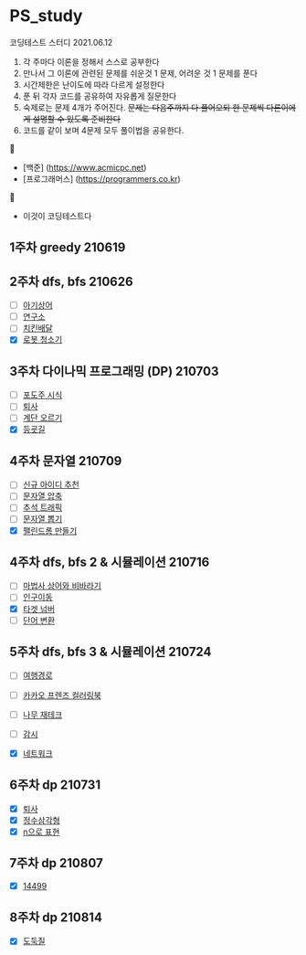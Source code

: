 # PS_study
코딩테스트 스터디 2021.06.12

1. 각 주마다 이론을 정해서 스스로 공부한다
2. 만나서 그 이론에 관련된 문제를 쉬운것 1 문제, 어려운 것 1 문제를 푼다
3. 시간제한은 난이도에 따라 다르게 설정한다
4. 푼 뒤 각자 코드를 공유하여 자유롭게 질문한다
5. 숙제로는 문제 4개가 주어진다. ~~문제는 다음주까지 다 풀어오되 한 문제씩 다른이에게 설명할 수 있도록 준비한다~~
6. 코드를 같이 보며 4문제 모두 풀이법을 공유한다.

 
:page_facing_up:
  - [백준] (https://www.acmicpc.net)
  - [프로그래머스] (https://programmers.co.kr)

:green_book:
  - 이것이 코딩테스트다

## 1주차 greedy 210619

## 2주차 dfs, bfs 210626

- [ ] [아기상어](https://www.acmicpc.net/problem/16236)
- [ ] [연구소](https://www.acmicpc.net/problem/14502)
- [ ] [치킨배달](https://www.acmicpc.net/problem/15686)
- [x] [로봇 청소기](https://www.acmicpc.net/problem/4210) 

## 3주차 다이나믹 프로그래밍 (DP) 210703

- [ ] [포도주 시식](https://www.acmicpc.net/problem/2156)
- [ ] [퇴사](https://www.acmicpc.net/problem/14501)
- [ ] [계단 오르기](https://www.acmicpc.net/problem/2579)
- [x] [등굣길](https://programmers.co.kr/learn/courses/30/lessons/42898)

## 4주차 문자열 210709

- [ ] [신규 아이디 추천](https://parkws.tistory.com/9)
- [ ] [문자열 압축](https://programmers.co.kr/learn/courses/30/lessons/60057)
- [ ] [추석 트래픽](https://programmers.co.kr/learn/courses/30/lessons/17676)
- [ ] [문자열 뽑기](https://www.acmicpc.net/problem/8913)
- [x] [팰린드롬 만들기](https://www.acmicpc.net/problem/1254)

## 4주차 dfs, bfs 2 & 시뮬레이션 210716

- [ ] [마법사 상어와 비바라기](https://www.acmicpc.net/problem/21610) 
- [ ] [인구이동](https://www.acmicpc.net/problem/16234)
- [x] [타겟 넘버](https://programmers.co.kr/learn/courses/30/lessons/43163)
- [ ] [단어 변환](https://programmers.co.kr/learn/courses/30/lessons/43163)

## 5주차 dfs, bfs 3 & 시뮬레이션 210724

- [ ] [여행경로](https://programmers.co.kr/learn/courses/30/lessons/43164)
- [ ] [카카오 프렌즈 컬러링북](https://programmers.co.kr/learn/courses/30/lessons/1829)
- [ ] [나무 재테크](https://www.acmicpc.net/problem/16235)
- [ ] [감시](https://www.acmicpc.net/problem/15683)
- [x] [네트워크](https://programmers.co.kr/learn/courses/30/lessons/43162)


## 6주차 dp 210731
- [x] [퇴사](https://www.acmicpc.net/problem/14501)
- [x] [정수삼각형](https://programmers.co.kr/learn/courses/30/lessons/43105)
- [x] [n으로 표현](https://programmers.co.kr/learn/courses/30/lessons/42895)

## 7주차 dp 210807
- [x] [14499](https://www.acmicpc.net/problem/14499)

## 8주차 dp 210814
- [x] [도둑질](https://programmers.co.kr/learn/courses/30/lessons/42897)